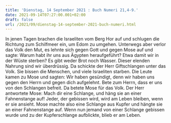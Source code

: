 ```yaml
---
title: 'Dienstag, 14 September 2021 : Buch Numeri 21,4-9.'
date: 2021-09-14T07:27:00.001+02:00
draft: false
url: /2021/09/dienstag-14-september-2021-buch-numeri.html
---
```


In jenen Tagen brachen die Israeliten vom Berg Hor auf und schlugen die Richtung zum Schilfmeer ein, um Edom zu umgehen. Unterwegs aber verlor das Volk den Mut, es lehnte sich gegen Gott und gegen Mose auf und sagte: Warum habt ihr uns aus Ägypten heraufgeführt? Etwa damit wir in der Wüste sterben? Es gibt weder Brot noch Wasser. Dieser elenden Nahrung sind wir überdrüssig. Da schickte der Herr Giftschlangen unter das Volk. Sie bissen die Menschen, und viele Israeliten starben. Die Leute kamen zu Mose und sagten: Wir haben gesündigt, denn wir haben uns gegen den Herrn und gegen dich aufgelehnt. Bete zum Herrn, dass er uns von den Schlangen befreit. Da betete Mose für das Volk. Der Herr antwortete Mose: Mach dir eine Schlange, und häng sie an einer Fahnenstange auf! Jeder, der gebissen wird, wird am Leben bleiben, wenn er sie ansieht. Mose machte also eine Schlange aus Kupfer und hängte sie an einer Fahnenstange auf. Wenn nun jemand von einer Schlange gebissen wurde und zu der Kupferschlange aufblickte, blieb er am Leben.